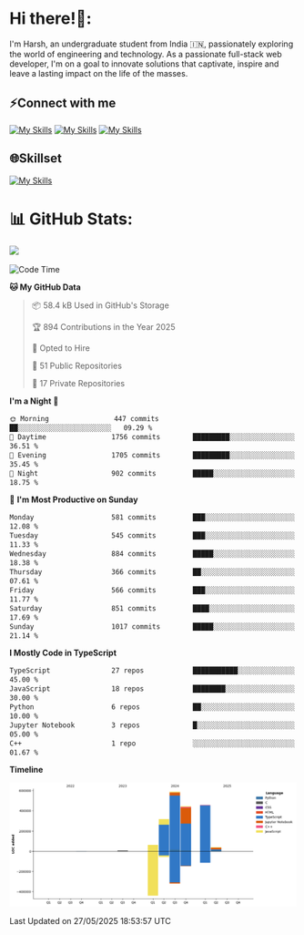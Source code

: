 
# Hi there!👋:
<p> I'm Harsh, an undergraduate student from India 🇮🇳, passionately exploring the world of engineering and technology. As a passionate full-stack web developer, I'm on a goal to innovate solutions that captivate, inspire and leave a lasting impact on the life of the masses. </p>

## ⚡Connect with me

[![My Skills](https://skillicons.dev/icons?i=gmail)](mailto:harshpandey.tech@gmail.com) [![My Skills](https://skillicons.dev/icons?i=linkedin)](https://linkedin.com/in/harsh3dev) [![My Skills](https://skillicons.dev/icons?i=twitter)](https://x.com/harshxai)

## 🌐Skillset
[![My Skills](https://skillicons.dev/icons?i=js,ts,react,nextjs,nodejs,tailwind,mongo,express,postgres,prisma,html,css,docker,aws,cpp,git,vscode,figma)](https://skillicons.dev)


# 📊 GitHub Stats:
![](https://komarev.com/ghpvc/?username=harsh3dev)

<!--START_SECTION:waka-->
![Code Time](http://img.shields.io/badge/Code%20Time-80%20hrs%2037%20mins-blue)

**🐱 My GitHub Data** 

> 📦 58.4 kB Used in GitHub's Storage 
 > 
> 🏆 894 Contributions in the Year 2025
 > 
> 💼 Opted to Hire
 > 
> 📜 51 Public Repositories 
 > 
> 🔑 17 Private Repositories 
 > 
**I'm a Night 🦉** 

```text
🌞 Morning                447 commits         ██░░░░░░░░░░░░░░░░░░░░░░░   09.29 % 
🌆 Daytime                1756 commits        █████████░░░░░░░░░░░░░░░░   36.51 % 
🌃 Evening                1705 commits        █████████░░░░░░░░░░░░░░░░   35.45 % 
🌙 Night                  902 commits         █████░░░░░░░░░░░░░░░░░░░░   18.75 % 
```
📅 **I'm Most Productive on Sunday** 

```text
Monday                   581 commits         ███░░░░░░░░░░░░░░░░░░░░░░   12.08 % 
Tuesday                  545 commits         ███░░░░░░░░░░░░░░░░░░░░░░   11.33 % 
Wednesday                884 commits         █████░░░░░░░░░░░░░░░░░░░░   18.38 % 
Thursday                 366 commits         ██░░░░░░░░░░░░░░░░░░░░░░░   07.61 % 
Friday                   566 commits         ███░░░░░░░░░░░░░░░░░░░░░░   11.77 % 
Saturday                 851 commits         ████░░░░░░░░░░░░░░░░░░░░░   17.69 % 
Sunday                   1017 commits        █████░░░░░░░░░░░░░░░░░░░░   21.14 % 
```


**I Mostly Code in TypeScript** 

```text
TypeScript               27 repos            ███████████░░░░░░░░░░░░░░   45.00 % 
JavaScript               18 repos            ████████░░░░░░░░░░░░░░░░░   30.00 % 
Python                   6 repos             ██░░░░░░░░░░░░░░░░░░░░░░░   10.00 % 
Jupyter Notebook         3 repos             █░░░░░░░░░░░░░░░░░░░░░░░░   05.00 % 
C++                      1 repo              ░░░░░░░░░░░░░░░░░░░░░░░░░   01.67 % 
```



**Timeline**

![Lines of Code chart](https://raw.githubusercontent.com/harsh3dev/harsh3dev/main/assets/bar_graph.png)


 Last Updated on 27/05/2025 18:53:57 UTC
<!--END_SECTION:waka-->

